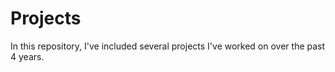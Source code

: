 # Projects
In this repository, I've included several projects I've worked on over the past 4 years.
